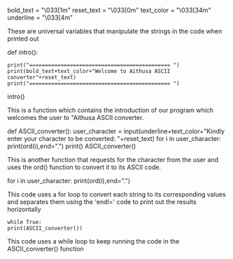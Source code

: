 bold_text = "\033[1m"
reset_text = "\033[0m"
text_color = "\033[34m"
underline = "\033[4m"

These are universal variables that manipulate the strings in the code when printed out

def intro():
    
    print("============================================= ")
    print(bold_text+text_color+"Welcome to Aithusa ASCII converter"+reset_text)
    print("============================================= ")
intro()

This is a function which contains the introduction of our program which welcomes the user to "Aithusa ASCII converter.



def ASCII_converter():
    user_character = input(underline+text_color+"Kindly enter your character to be converted: "+reset_text)
    for i in user_character:
        print(ord(i),end=".")
    print()
ASCII_converter()

This is another function that requests for the character from the user and uses the ord() function to convert it to its ASCII code.

for i in user_character:
        print(ord(i),end=".")


  This code uses a for loop to convert each string to its corresponding values and separates them using the 'endl=' code to print out the results horizontally 


  
  
    while True:
    print(ASCII_converter())

This code uses a while loop to keep running the code in the ASCII_converter() function

